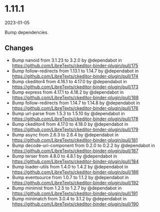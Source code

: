 # 1.11.1
2023-01-05

Bump dependencies.

## Changes
- Bump nanoid from 3.1.23 to 3.2.0 by @dependabot in https://github.com/LibreTexts/ckeditor-binder-plugin/pull/175
- Bump follow-redirects from 1.13.1 to 1.14.7 by @dependabot in https://github.com/LibreTexts/ckeditor-binder-plugin/pull/174
- Bump ckeditor4 from 4.16.1 to 4.17.0 by @dependabot in https://github.com/LibreTexts/ckeditor-binder-plugin/pull/173
- Bump express from 4.17.1 to 4.18.2 by @dependabot in https://github.com/LibreTexts/ckeditor-binder-plugin/pull/188
- Bump follow-redirects from 1.14.7 to 1.14.8 by @dependabot in https://github.com/LibreTexts/ckeditor-binder-plugin/pull/176
- Bump url-parse from 1.5.3 to 1.5.10 by @dependabot in https://github.com/LibreTexts/ckeditor-binder-plugin/pull/178
- Bump ckeditor4 from 4.17.0 to 4.18.0 by @dependabot in https://github.com/LibreTexts/ckeditor-binder-plugin/pull/179
- Bump async from 2.6.3 to 2.6.4 by @dependabot in https://github.com/LibreTexts/ckeditor-binder-plugin/pull/181
- Bump decode-uri-component from 0.2.0 to 0.2.2 by @dependabot in https://github.com/LibreTexts/ckeditor-binder-plugin/pull/187
- Bump terser from 4.8.0 to 4.8.1 by @dependabot in https://github.com/LibreTexts/ckeditor-binder-plugin/pull/184
- Bump loader-utils from 1.4.0 to 1.4.2 by @dependabot in https://github.com/LibreTexts/ckeditor-binder-plugin/pull/186
- Bump eventsource from 1.0.7 to 1.1.2 by @dependabot in https://github.com/LibreTexts/ckeditor-binder-plugin/pull/192
- Bump minimist from 1.2.5 to 1.2.7 by @dependabot in https://github.com/LibreTexts/ckeditor-binder-plugin/pull/191
- Bump minimatch from 3.0.4 to 3.1.2 by @dependabot in https://github.com/LibreTexts/ckeditor-binder-plugin/pull/190
